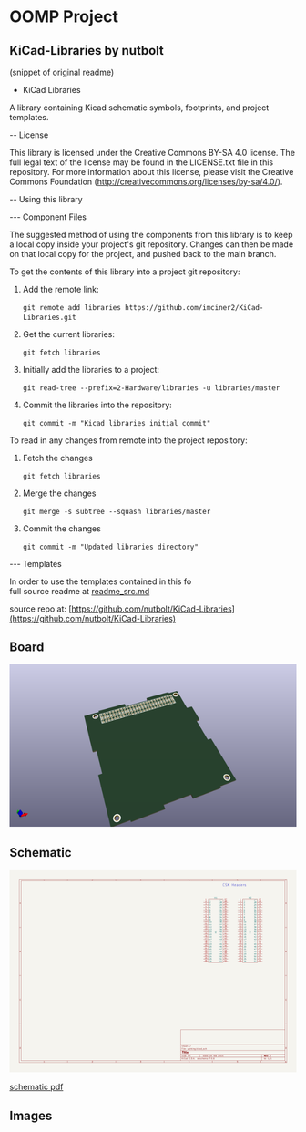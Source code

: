 # OOMP Project  
## KiCad-Libraries  by nutbolt  
  
(snippet of original readme)  
  
- KiCad Libraries  
  
A library containing Kicad schematic symbols, footprints, and project templates.  
  
-- License  
  
This library is licensed under the Creative Commons BY-SA 4.0 license. The full legal text of the license may be found in the LICENSE.txt file in this repository. For more information about this license, please visit the Creative Commons Foundation (http://creativecommons.org/licenses/by-sa/4.0/).  
  
-- Using this library  
  
--- Component Files  
  
The suggested method of using the components from this library is to keep a local copy inside your project's git repository. Changes can then be made on that local copy for the project, and pushed back to the main branch.  
  
To get the contents of this library into a project git repository:  
  
1. Add the remote link:  
  
    ``` git remote add libraries https://github.com/imciner2/KiCad-Libraries.git ```  
  
2. Get the current libraries:  
  
    ``` git fetch libraries ```  
  
3. Initially add the libraries to a project:  
  
    ``` git read-tree --prefix=2-Hardware/libraries -u libraries/master ```  
  
4. Commit the libraries into the repository:  
  
    ``` git commit -m "Kicad libraries initial commit" ```  
  
  
To read in any changes from remote into the project repository:  
  
1. Fetch the changes  
  
    ``` git fetch libraries ```  
  
2. Merge the changes  
  
    ``` git merge -s subtree --squash libraries/master ```  
  
3. Commit the changes  
  
    ``` git commit -m "Updated libraries directory" ```  
  
--- Templates  
  
In order to use the templates contained in this fo  
  full source readme at [readme_src.md](readme_src.md)  
  
source repo at: [https://github.com/nutbolt/KiCad-Libraries](https://github.com/nutbolt/KiCad-Libraries)  
## Board  
  
[![working_3d.png](working_3d_600.png)](working_3d.png)  
## Schematic  
  
[![working_schematic.png](working_schematic_600.png)](working_schematic.png)  
  
[schematic pdf](working_schematic.pdf)  
## Images  
